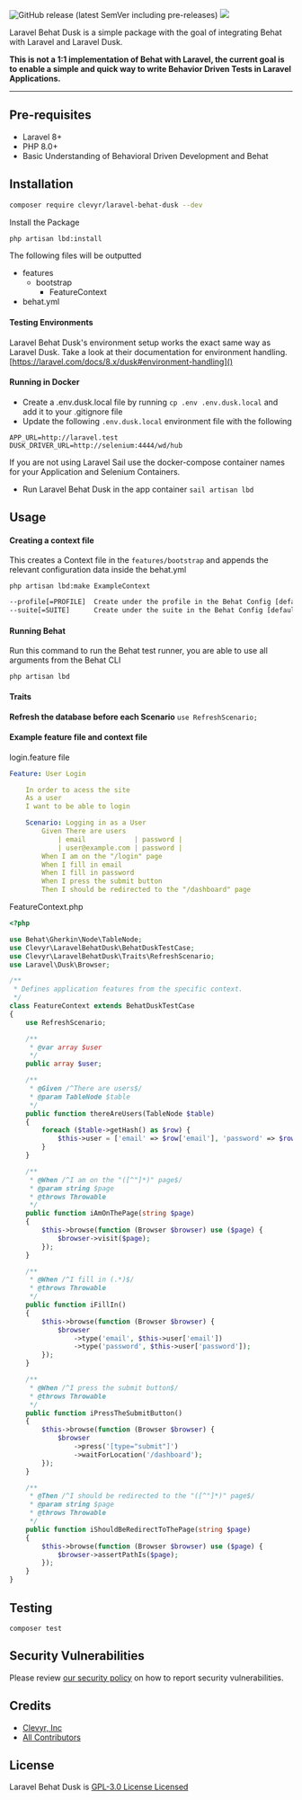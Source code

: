 ![GitHub release (latest SemVer including pre-releases)](https://img.shields.io/github/v/release/clevyr/laravel-behat-dusk?include_prereleases)
![](https://github.com/clevyr/laravel-behat-dusk/workflows/Run%20Tests/badge.svg?branch=master)

Laravel Behat Dusk is a simple package with the goal of integrating
Behat with Laravel and Laravel Dusk.

**This is not a 1:1 implementation of Behat with Laravel,
the current goal is to enable a simple and quick way to write Behavior Driven Tests
in Laravel Applications.**

---

## Pre-requisites
- Laravel 8+
- PHP 8.0+
- Basic Understanding of Behavioral Driven Development and Behat

## Installation

```bash
composer require clevyr/laravel-behat-dusk --dev
```

Install the Package
```bash
php artisan lbd:install
```

The following files will be outputted
- features
    - bootstrap
        - FeatureContext
- behat.yml

#### Testing Environments
Laravel Behat Dusk's environment setup works the exact same way as Laravel Dusk.
Take a look at their documentation for environment handling. [https://laravel.com/docs/8.x/dusk#environment-handling]()

#### Running in Docker

- Create a .env.dusk.local file by running `cp .env .env.dusk.local` and add it to your .gitignore file
- Update the following `.env.dusk.local` environment file with the following

```dotenv
APP_URL=http://laravel.test
DUSK_DRIVER_URL=http://selenium:4444/wd/hub
```

If you are not using Laravel Sail use the docker-compose container
names for your Application and Selenium Containers.

- Run Laravel Behat Dusk in the app container `sail artisan lbd`

## Usage

#### Creating a context file
This creates a Context file in the `features/bootstrap` and appends the relevant
configuration data inside the behat.yml

`php artisan lbd:make ExampleContext`

```bash
--profile[=PROFILE]  Create under the profile in the Behat Config [default: "default"]
--suite[=SUITE]      Create under the suite in the Behat Config [default: "default"]
```

#### Running Behat
Run this command to run the Behat test runner, you are able to use all arguments from the Behat CLI

`php artisan lbd`

#### Traits
**Refresh the database before each Scenario**
`use RefreshScenario;`


#### Example feature file and context file

login.feature file
```yaml
Feature: User Login

    In order to acess the site
    As a user
    I want to be able to login

    Scenario: Logging in as a User
        Given There are users
            | email            | password |
            | user@example.com | password |
        When I am on the "/login" page
        When I fill in email
        When I fill in password
        When I press the submit button
        Then I should be redirected to the "/dashboard" page
```

FeatureContext.php
```php
<?php

use Behat\Gherkin\Node\TableNode;
use Clevyr\LaravelBehatDusk\BehatDuskTestCase;
use Clevyr\LaravelBehatDusk\Traits\RefreshScenario;
use Laravel\Dusk\Browser;

/**
 * Defines application features from the specific context.
 */
class FeatureContext extends BehatDuskTestCase
{
    use RefreshScenario;

    /**
     * @var array $user
     */
    public array $user;

    /**
     * @Given /^There are users$/
     * @param TableNode $table
     */
    public function thereAreUsers(TableNode $table)
    {
        foreach ($table->getHash() as $row) {
            $this->user = ['email' => $row['email'], 'password' => $row['password']];
        }
    }

    /**
     * @When /^I am on the "([^"]*)" page$/
     * @param string $page
     * @throws Throwable
     */
    public function iAmOnThePage(string $page)
    {
        $this->browse(function (Browser $browser) use ($page) {
            $browser->visit($page);
        });
    }

    /**
     * @When /^I fill in (.*)$/
     * @throws Throwable
     */
    public function iFillIn()
    {
        $this->browse(function (Browser $browser) {
            $browser
                ->type('email', $this->user['email'])
                ->type('password', $this->user['password']);
        });
    }

    /**
     * @When /^I press the submit button$/
     * @throws Throwable
     */
    public function iPressTheSubmitButton()
    {
        $this->browse(function (Browser $browser) {
            $browser
                ->press('[type="submit"]')
                ->waitForLocation('/dashboard');
        });
    }

    /**
     * @Then /^I should be redirected to the "([^"]*)" page$/
     * @param string $page
     * @throws Throwable
     */
    public function iShouldBeRedirectToThePage(string $page)
    {
        $this->browse(function (Browser $browser) use ($page) {
            $browser->assertPathIs($page);
        });
    }
}
```

## Testing
`composer test`

## Security Vulnerabilities
Please review [our security policy](../../security/policy) on how to report security vulnerabilities.

## Credits
- [Clevyr, Inc](https://clevyr.com)
- [All Contributors](../../contributors)

## License
Laravel Behat Dusk is [GPL-3.0 License Licensed](LICENSE.md)

